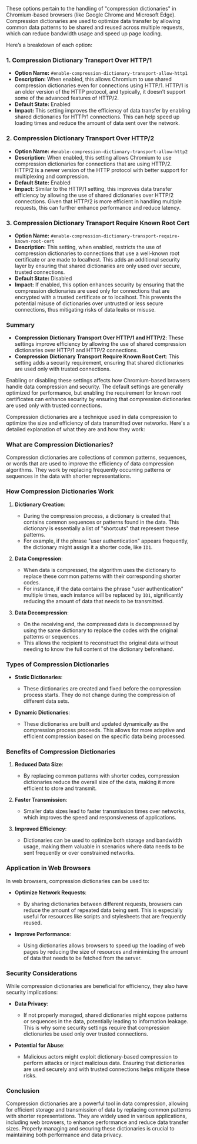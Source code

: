 These options pertain to the handling of "compression dictionaries" in Chromium-based browsers (like Google Chrome and Microsoft Edge). Compression dictionaries are used to optimize data transfer by allowing common data patterns to be shared and reused across multiple requests, which can reduce bandwidth usage and speed up page loading.

Here’s a breakdown of each option:

### 1. **Compression Dictionary Transport Over HTTP/1**

- **Option Name:** `#enable-compression-dictionary-transport-allow-http1`
- **Description:** When enabled, this allows Chromium to use shared compression dictionaries even for connections using HTTP/1. HTTP/1 is an older version of the HTTP protocol, and typically, it doesn’t support some of the advanced features of HTTP/2.
- **Default State:** Enabled
- **Impact:** This setting improves the efficiency of data transfer by enabling shared dictionaries for HTTP/1 connections. This can help speed up loading times and reduce the amount of data sent over the network.

### 2. **Compression Dictionary Transport Over HTTP/2**

- **Option Name:** `#enable-compression-dictionary-transport-allow-http2`
- **Description:** When enabled, this setting allows Chromium to use compression dictionaries for connections that are using HTTP/2. HTTP/2 is a newer version of the HTTP protocol with better support for multiplexing and compression.
- **Default State:** Enabled
- **Impact:** Similar to the HTTP/1 setting, this improves data transfer efficiency by allowing the use of shared dictionaries over HTTP/2 connections. Given that HTTP/2 is more efficient in handling multiple requests, this can further enhance performance and reduce latency.

### 3. **Compression Dictionary Transport Require Known Root Cert**

- **Option Name:** `#enable-compression-dictionary-transport-require-known-root-cert`
- **Description:** This setting, when enabled, restricts the use of compression dictionaries to connections that use a well-known root certificate or are made to localhost. This adds an additional security layer by ensuring that shared dictionaries are only used over secure, trusted connections.
- **Default State:** Disabled
- **Impact:** If enabled, this option enhances security by ensuring that the compression dictionaries are used only for connections that are encrypted with a trusted certificate or to localhost. This prevents the potential misuse of dictionaries over untrusted or less secure connections, thus mitigating risks of data leaks or misuse.

### **Summary**

- **Compression Dictionary Transport Over HTTP/1 and HTTP/2**: These settings improve efficiency by allowing the use of shared compression dictionaries over HTTP/1 and HTTP/2 connections.
- **Compression Dictionary Transport Require Known Root Cert**: This setting adds a security requirement, ensuring that shared dictionaries are used only with trusted connections.

Enabling or disabling these settings affects how Chromium-based browsers handle data compression and security. The default settings are generally optimized for performance, but enabling the requirement for known root certificates can enhance security by ensuring that compression dictionaries are used only with trusted connections.

Compression dictionaries are a technique used in data compression to optimize the size and efficiency of data transmitted over networks. Here's a detailed explanation of what they are and how they work:

### **What are Compression Dictionaries?**

Compression dictionaries are collections of common patterns, sequences, or words that are used to improve the efficiency of data compression algorithms. They work by replacing frequently occurring patterns or sequences in the data with shorter representations.

### **How Compression Dictionaries Work**

1. **Dictionary Creation**:
   - During the compression process, a dictionary is created that contains common sequences or patterns found in the data. This dictionary is essentially a list of "shortcuts" that represent these patterns.
   - For example, if the phrase "user authentication" appears frequently, the dictionary might assign it a shorter code, like `ID1`.

2. **Data Compression**:
   - When data is compressed, the algorithm uses the dictionary to replace these common patterns with their corresponding shorter codes.
   - For instance, if the data contains the phrase "user authentication" multiple times, each instance will be replaced by `ID1`, significantly reducing the amount of data that needs to be transmitted.

3. **Data Decompression**:
   - On the receiving end, the compressed data is decompressed by using the same dictionary to replace the codes with the original patterns or sequences.
   - This allows the recipient to reconstruct the original data without needing to know the full content of the dictionary beforehand.

### **Types of Compression Dictionaries**

- **Static Dictionaries**:
  - These dictionaries are created and fixed before the compression process starts. They do not change during the compression of different data sets.

- **Dynamic Dictionaries**:
  - These dictionaries are built and updated dynamically as the compression process proceeds. This allows for more adaptive and efficient compression based on the specific data being processed.

### **Benefits of Compression Dictionaries**

1. **Reduced Data Size**:
   - By replacing common patterns with shorter codes, compression dictionaries reduce the overall size of the data, making it more efficient to store and transmit.

2. **Faster Transmission**:
   - Smaller data sizes lead to faster transmission times over networks, which improves the speed and responsiveness of applications.

3. **Improved Efficiency**:
   - Dictionaries can be used to optimize both storage and bandwidth usage, making them valuable in scenarios where data needs to be sent frequently or over constrained networks.

### **Application in Web Browsers**

In web browsers, compression dictionaries can be used to:

- **Optimize Network Requests**:
  - By sharing dictionaries between different requests, browsers can reduce the amount of repeated data being sent. This is especially useful for resources like scripts and stylesheets that are frequently reused.

- **Improve Performance**:
  - Using dictionaries allows browsers to speed up the loading of web pages by reducing the size of resources and minimizing the amount of data that needs to be fetched from the server.

### **Security Considerations**

While compression dictionaries are beneficial for efficiency, they also have security implications:

- **Data Privacy**:
  - If not properly managed, shared dictionaries might expose patterns or sequences in the data, potentially leading to information leakage. This is why some security settings require that compression dictionaries be used only over trusted connections.

- **Potential for Abuse**:
  - Malicious actors might exploit dictionary-based compression to perform attacks or inject malicious data. Ensuring that dictionaries are used securely and with trusted connections helps mitigate these risks.

### **Conclusion**

Compression dictionaries are a powerful tool in data compression, allowing for efficient storage and transmission of data by replacing common patterns with shorter representations. They are widely used in various applications, including web browsers, to enhance performance and reduce data transfer sizes. Properly managing and securing these dictionaries is crucial to maintaining both performance and data privacy.